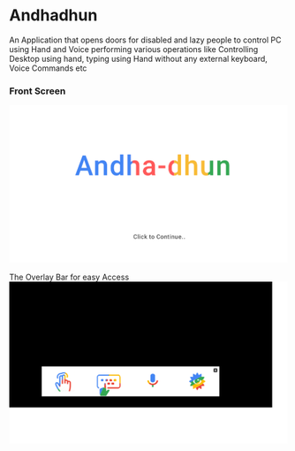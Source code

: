# Andhadhun
An Application that opens doors for disabled and lazy people to control PC using Hand and  Voice performing various operations like Controlling Desktop using hand, typing using Hand without any external keyboard, Voice Commands etc
<h3>Front Screen </h3>

![alt text](https://github.com/bhargavyagnik/Andhadhun/blob/master/Assets/splash.png)

The Overlay Bar for easy Access
![alt text](https://github.com/bhargavyagnik/Andhadhun/blob/master/Assets/gamebar.png)

